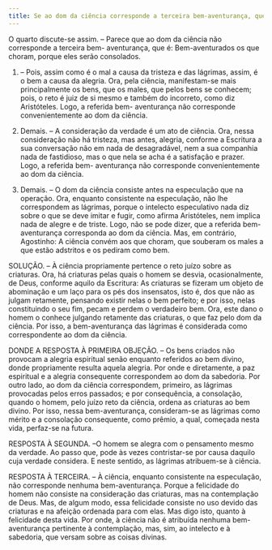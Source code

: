 ```yaml
---
title: Se ao dom da ciência corresponde a terceira bem-aventurança, que é Bem-aventurados os que choram, porque eles serão consolados
---
```


O quarto discute-se assim. – Parece que ao dom da ciência não corresponde a terceira bem- aventurança, que é: Bem-aventurados os que choram, porque eles serão consolados.  

1. – Pois, assim como é o mal a causa da tristeza e das lágrimas, assim, é o bem a causa da alegria. Ora, pela ciência, manifestam-se mais principalmente os bens, que os males, que pelos bens se conhecem; pois, o reto é juiz de si mesmo e também do incorreto, como diz Aristóteles. Logo, a referida bem- aventurança não corresponde convenientemente ao dom da ciência.  

2. Demais. – A consideração da verdade é um ato de ciência. Ora, nessa consideração não há tristeza, mas antes, alegria, conforme a Escritura a sua conversação não em nada de desagradável, nem a sua companhia nada de fastidioso, mas o que nela se acha é a satisfação e prazer. Logo, a referida bem- aventurança não corresponde convenientemente ao dom da ciência.  

3. Demais. – O dom da ciência consiste antes na especulação que na operação. Ora, enquanto consistente na especulação, não lhe correspondem as lágrimas, porque o intelecto especulativo nada diz sobre o que se deve imitar e fugir, como afirma Aristóteles, nem implica nada de alegre e de triste. Logo, não se pode dizer, que a referida bem-aventurança corresponda ao dom da ciência.  Mas, em contrário, Agostinho: A ciência convém aos que choram, que souberam os males a que estão adstritos e os pediram como bem.  

SOLUÇÃO. – À ciência propriamente pertence o reto juízo sobre as criaturas. Ora, há criaturas pelas quais o homem se desvia, ocasionalmente, de Deus, conforme aquilo da Escritura: As criaturas se fizeram um objeto de abominação e um laço para os pés dos insensatos, isto é, dos que não as julgam retamente, pensando existir nelas o bem perfeito; e por isso, nelas constituindo o seu fim, pecam e perdem o verdadeiro bem. Ora, este dano o homem o conhece julgando retamente das criaturas, o que faz pelo dom da ciência. Por isso, a bem-aventurança das lágrimas é considerada como correspondente ao dom da ciência.  

DONDE A RESPOSTA À PRIMEIRA OBJEÇÃO. – Os bens criados não provocam a alegria espiritual senão enquanto referidos ao bem divino, donde propriamente resulta aquela alegria. Por onde e diretamente, a paz espiritual e a alegria consequente correspondem ao dom da sabedoria. Por outro lado, ao dom da ciência correspondem, primeiro, as lágrimas provocadas pelos erros passados; e por consequência, a consolação, quando o homem, pelo juízo reto da ciência, ordena as criaturas ao bem divino. Por isso, nessa bem-aventurança, consideram-se as lágrimas como mérito e a consolação consequente, como prêmio, a qual, começada nesta vida, perfaz-se na futura.  

RESPOSTA À SEGUNDA. –O homem se alegra com o pensamento mesmo da verdade. Ao passo que, pode às vezes contristar-se por causa daquilo cuja verdade considera. E neste sentido, as lágrimas atribuem-se à ciência.  

RESPOSTA À TERCEIRA. – À ciência, enquanto consistente na especulação, não corresponde nenhuma bem-aventurança. Porque a felicidade do homem não consiste na consideração das criaturas, mas na contemplação de Deus. Mas, de algum modo, essa felicidade consiste no uso devido das criaturas e na afeição ordenada para com elas. Mas digo isto, quanto à felicidade desta vida. Por onde, à ciência não é atribuída nenhuma bem-aventurança pertinente à contemplação, mas, sim, ao intelecto e à sabedoria, que versam sobre as coisas divinas.